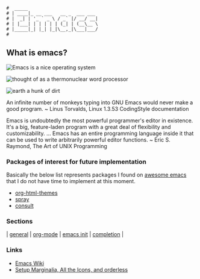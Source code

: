 ```text
#  _____
# | ____|_ __ ___   __ _  ___ ___
# |  _| | '_ ` _ \ / _` |/ __/ __|
# | |___| | | | | | (_| | (__\__ \
# |_____|_| |_| |_|\__,_|\___|___/
#
```

## What is emacs?

![Emacs is a nice operating system](https://quotessayings.net/pics/1578314/tom-christiansen-6.jpg)

![thought of as a thermonuclear word processor](https://quotessayings.net/pics/573293/neal-stephenson-1.jpg)

![earth a hunk of dirt](https://quotessayings.net/pics/701336/chris-dibona-9.jpg)

  An infinite number of monkeys typing into GNU Emacs would never make a good program.
    ~ Linus Torvalds, Linux 1.3.53 CodingStyle documentation

  Emacs is undoubtedly the most powerful programmer's editor in existence. It's a big, feature-laden program with a great deal of flexibility and customizability. … Emacs has an entire programming language inside it that can be used to write arbitrarily powerful editor functions.
    ~ Eric S. Raymond, The Art of UNIX Programming


### Packages of interest for future implementation

Basically the below list represents packages I found on [awesome emacs](https://github.com/emacs-tw/awesome-emacs) that I do not have time to implement at this moment.

* [org-html-themes](https://github.com/fniessen/org-html-themes)
* [spray](https://gitlab.com/iankelling/spray)
* [consult](https://github.com/minad/consult)

### Sections

| [general](general) | [org-mode](org-mode) | [emacs init](init) | [completion](emacs-complete) |


### Links

* [Emacs Wiki](https://emacswiki.org)
* [Setup Marginalia, All the Icons, and orderless](https://kristofferbalintona.me/posts/202202211546/)
